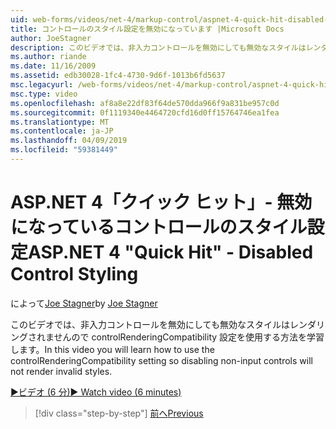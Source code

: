 ```yaml
---
uid: web-forms/videos/net-4/markup-control/aspnet-4-quick-hit-disabled-control-styling
title: コントロールのスタイル設定を無効になっています |Microsoft Docs
author: JoeStagner
description: このビデオでは、非入力コントロールを無効にしても無効なスタイルはレンダリングされませんので controlRenderingCompatibility 設定を使用する方法を学習します。
ms.author: riande
ms.date: 11/16/2009
ms.assetid: edb30028-1fc4-4730-9d6f-1013b6fd5637
msc.legacyurl: /web-forms/videos/net-4/markup-control/aspnet-4-quick-hit-disabled-control-styling
msc.type: video
ms.openlocfilehash: af8a8e22df83f64de570dda966f9a831be957c0d
ms.sourcegitcommit: 0f1119340e4464720cfd16d0ff15764746ea1fea
ms.translationtype: MT
ms.contentlocale: ja-JP
ms.lasthandoff: 04/09/2019
ms.locfileid: "59381449"
---
```

# <a name="aspnet-4-quick-hit---disabled-control-styling"></a><span data-ttu-id="0d725-103">ASP.NET 4「クイック ヒット」- 無効になっているコントロールのスタイル設定</span><span class="sxs-lookup"><span data-stu-id="0d725-103">ASP.NET 4 "Quick Hit" - Disabled Control Styling</span></span>

<span data-ttu-id="0d725-104">によって[Joe Stagner](https://github.com/JoeStagner)</span><span class="sxs-lookup"><span data-stu-id="0d725-104">by [Joe Stagner](https://github.com/JoeStagner)</span></span>

<span data-ttu-id="0d725-105">このビデオでは、非入力コントロールを無効にしても無効なスタイルはレンダリングされませんので controlRenderingCompatibility 設定を使用する方法を学習します。</span><span class="sxs-lookup"><span data-stu-id="0d725-105">In this video you will learn how to use the controlRenderingCompatibility setting so disabling non-input controls will not render invalid styles.</span></span> 

[<span data-ttu-id="0d725-106">&#9654;ビデオ (6 分)</span><span class="sxs-lookup"><span data-stu-id="0d725-106">&#9654; Watch video (6 minutes)</span></span>](https://channel9.msdn.com/Blogs/ASP-NET-Site-Videos/aspnet-4-quick-hit-disabled-control-styling)

> [!div class="step-by-step"]
> [<span data-ttu-id="0d725-107">前へ</span><span class="sxs-lookup"><span data-stu-id="0d725-107">Previous</span></span>](aspnet-4-quick-hit-hidden-field-divs.md)
